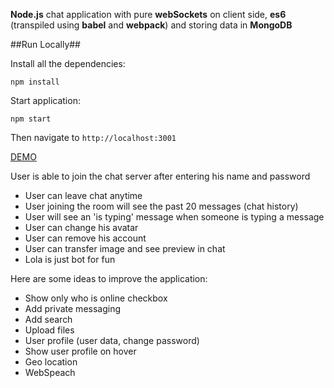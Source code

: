 **Node.js** chat application with pure **webSockets** on client side, **es6** (transpiled using **babel** and **webpack**) and storing data in **MongoDB**

##Run Locally##

Install all the dependencies:

`npm install`

Start application:

`npm start`


Then navigate to `http://localhost:3001`

[DEMO](https://nodejswschat.herokuapp.com/)


User is able to join the chat server after entering his name and password
 - User can leave chat anytime
 - User joining the room will see the past 20 messages (chat history)
 - User will see an 'is typing' message when someone is typing a message
 - User can change his avatar
 - User can remove his account
 - User can transfer image and see preview in chat
 - Lola is just bot for fun

Here are some ideas to improve the application:
 - Show only who is online checkbox
 - Add private messaging
 - Add search
 - Upload files
 - User profile (user data, change password)
 - Show user profile on hover
 - Geo location
 - WebSpeach





